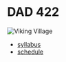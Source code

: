 # DAD 422

![Viking Village](images/viking-villiage.png)

- [syllabus](pages/syllabus)
- [schedule](pages/schedule)